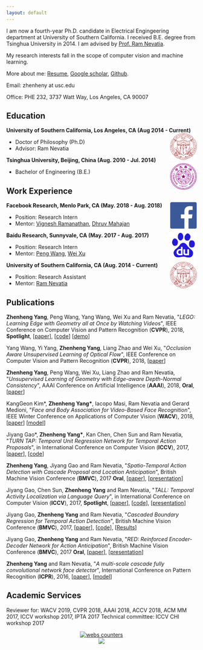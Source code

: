```yaml
---
layout: default
---
```


I am now a fourth-year Ph.D. candidate in Electrical Engingeering department at University of Southern California. I received B.E. degree from Tsinghua University in 2014. I am advised by [Prof. Ram Nevatia](http://iris.usc.edu/people/nevatia/).

My research interests fall in the scope of computer vision and machine learning.

More about me: [Resume](USC_201806_Zhenheng_CV.pdf), [Google scholar](https://scholar.google.com/citations?user=Ds5wwRoAAAAJ&hl=en), [Github](https://github.com/zhenheny).

Email: zhenheny at usc.edu

Office: PHE 232, 3737 Watt Way, Los Angeles, CA 90007

## Education

<div align="left">
        <strong> University of Southern California, Los Angeles, CA (Aug 2014 - Current) </strong>
          <a href="https://www.usc.edu/" target="_blank" rel="external">
            <img border="0" src="usc_logo.png" align="right" width="70" height="70">
          </a> 
        <ul>
        <li>
          Doctor of Philosophy (Ph.D)</li>
        <li>
                Advisor: Ram Nevatia </li>
      </ul>      
      </div>
      
      
      
<div align="left">
        <strong> Tsinghua University, Beijing, China (Aug. 2010 - Jul. 2014) </strong>
          <a href="http://www.tsinghua.edu.cn/publish/thu2018en/index.html" target="_blank" rel="external">
            <img border="0" src="tsinghua_logo.png" align="right" width="70" height="70">
          </a> 
        <ul>
        <li>
          Bachelor of Engineering (B.E.)</li>
      </ul>      
      </div>

## Work Experience

<div align="left">
        <strong> Facebook Research, Menlo Park, CA (May. 2018 - Aug. 2018) </strong>
          <a href="https://research.fb.com/category/computer-vision/" target="_blank" rel="external">
            <img border="0" src="facebook.png" align="right" width="70" height="70">
          </a> 
        <ul>
        <li>
          Position: Research Intern</li>
        <li>
          Mentor: <a href="http://ai.stanford.edu/~vigneshr/">Vignesh Ramanathan</a>, <a href="http://ai.stanford.edu/~vigneshr/">Dhruv Mahajan</a></li>
      </ul>      
      </div>
     
      
      
<div align="left">
        <strong> Baidu Research, Sunnyvale, CA (May. 2017 - Aug. 2017) </strong>
          <a href="http://research.baidu.com/" target="_blank" rel="external">
            <img border="0" src="baidu.png" align="right" width="70" height="70">
          </a> 
        <ul>
        <li>
          Position: Research Intern</li>
        <li>
          Mentor: <a href="http://jerryking234.wixsite.com/pengwang">Peng Wang</a>, <a href="http://research.baidu.com/People/index-view?id=110">Wei Xu</a></li>
      </ul>      
      </div>
 
<div align="left">
        <strong> University of Southern California, CA (Aug. 2014 - Current) </strong>
          <a href="http://www.usc.edu/" target="_blank" rel="external">
            <img border="0" src="usc_logo.png" align="right" width="70" height="70">
          </a> 
        <ul>
        <li>
          Position: Research Assistant</li>
        <li>
          Mentor: <a href="http://iris.usc.edu/people/nevatia/">Ram Nevatia</a></li>
      </ul>      
      </div>

## Publications

<strong>Zhenheng Yang</strong>, Peng Wang, Yang Wang, Wei Xu and Ram Nevatia, "_LEGO: Learning Edge with Geometry all at Once by Watching Videos_", IEEE Conference on Computer Vision and Pattern Recognition (<strong>CVPR</strong>), 2018, <strong>Spotlight</strong>, [[paper](https://arxiv.org/abs/1803.05648)], [[code](https://github.com/zhenheny/LEGO)] [[demo](https://www.youtube.com/watch?v=40-GAgdUwI0)]

Yang Wang, Yi Yang, <strong>Zhenheng Yang</strong>, Liang Zhao and Wei Xu, "_Occlusion Aware Unsupervised Learning of Optical Flow_", IEEE Conference on Computer Vision and Pattern Recognition (<strong>CVPR</strong>), 2018, [[paper](https://arxiv.org/abs/1711.05890)]

<strong>Zhenheng Yang</strong>, Peng Wang, Wei Xu, Liang Zhao and Ram Nevatia, "_Unsupervised Learning of Geometry with Edge-aware Depth-Normal
Consistency_", AAAI Conference on Artificial Intelligence (<strong>AAAI</strong>), 2018, <strong>Oral</strong>, [[paper](https://arxiv.org/abs/1711.03665)]

KangGeon Kim*, <strong>Zhenheng Yang\*</strong>, Iacopo Masi, Ram Nevatia and Gerard Medioni, "_Face and Body Association for Video-Based Face Recognition_", IEEE Winter Conference on Applications of Computer Vision (<strong>WACV</strong>), 2018, [[paper](https://ieeexplore.ieee.org/document/8354115/authors)] [[model](https://sites.google.com/site/irisprojectjanus/products-services)]

Jiyang Gao*, <strong>Zhenheng Yang\*</strong>, Kan Chen, Chen Sun and Ram Nevatia, "_TURN TAP: Temporal Unit Regression Network for Temporal Action Proposals_", in International Conference on Computer Vision (<strong>ICCV</strong>), 2017, [[paper](https://arxiv.org/abs/1703.06189)], [[code](https://github.com/jiyanggao/TURN-TAP)]

<strong>Zhenheng Yang</strong>, Jiyang Gao and Ram Nevatia, "_Spatio-Temporal Action Detection with Cascade Proposal and Location Anticipation_", British Machine Vision Conference (<strong>BMVC</strong>), 2017 <strong>Oral</strong>, [[paper](https://arxiv.org/abs/1708.00042)], [[presentation](https://www.youtube.com/watch?v=oxPxY0aB4eI)]

Jiyang Gao, Chen Sun, <strong>Zhenheng Yang</strong> and Ram Nevatia, "_TALL: Temporal Activity Localization via Language Query_", in International Conference on Computer Vision (<strong>ICCV</strong>), 2017, <strong>Spotlight</strong>, [[paper](https://arxiv.org/abs/1705.02101)], [[code](https://github.com/jiyanggao/TALL)], [[presentation](https://www.youtube.com/watch?v=ZDO064ccYS0)]

Jiyang Gao, <strong>Zhenheng Yang</strong> and Ram Nevatia, "_Cascaded Boundary Regression for Temporal Action Detection_", British Machine Vision Conference (<strong>BMVC</strong>), 2017, [[paper](https://arxiv.org/abs/1705.01180)], [[code](https://github.com/jiyanggao/CBR)], [[Results](https://github.com/jiyanggao/CBR-results)]

Jiyang Gao, <strong>Zhenheng Yang</strong> and Ram Nevatia, "_RED: Reinforced Encoder-Decoder Network for Action Anticipation_", British Machine Vision Conference (<strong>BMVC</strong>), 2017 <strong>Oral</strong>, [[paper](https://arxiv.org/abs/1707.04818)], [[presentation](https://www.youtube.com/watch?v=wewtVcMzet0&t=6s)]

<strong>Zhenheng Yang</strong> and Ram Nevatia, "_A multi-scale cascade fully convolutional network face detector_", International Conference on Pattern Recognition (<strong>ICPR</strong>), 2016, [[paper](https://arxiv.org/abs/1609.03536)], [[model](https://sites.google.com/site/irisprojectjanus/products-services)]

## Academic Services
Reviewer for: WACV 2019, CVPR 2018, AAAI 2018, ACCV 2018, ACM MM 2017, ICCV workshop 2017, IPTA 2017
Technical committee: ICCV CHI workshop 2017

<div align="center">
<a href="http://www.hitwebcounter.com" target="_blank">
<img src="http://hitwebcounter.com/counter/counter.php?page=6960169&style=0030&nbdigits=5&type=page&initCount=100" title="webs counters" Alt="webs counters"   border="0" >
</a>   
</div>

<div align="center">
<a href="https://clustrmaps.com/site/19x5b" title="Visit tracker"><img src="//www.clustrmaps.com/map_v2.png?d=Rv_bWFfPipA9gtm9uwY6xRQGha_raL_Dx6yCs0fa4jY&cl=ffffff"></a>
</div>
